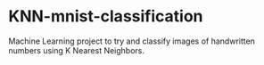 # KNN-mnist-classification

Machine Learning project to try and classify images of handwritten numbers using K Nearest Neighbors. 
